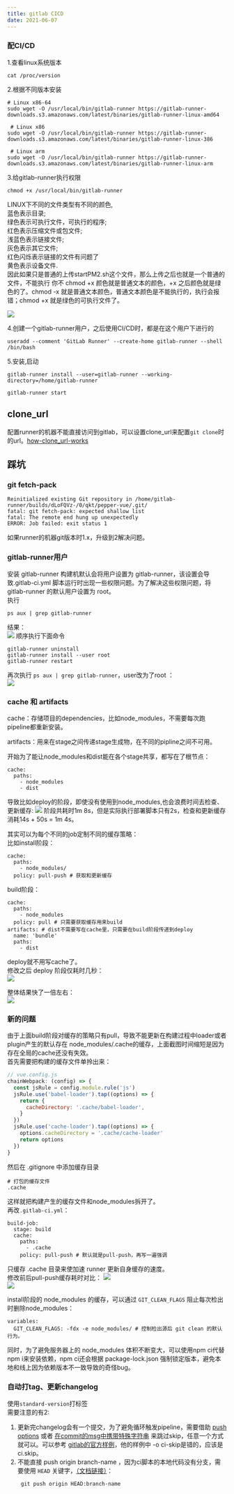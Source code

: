 ```yaml
---
title: gitlab CICD
date: 2021-06-07
---
```


### 配CI/CD

1.查看linux系统版本  
```
cat /proc/version
```
2.根据不同版本安装
```
# Linux x86-64
sudo wget -O /usr/local/bin/gitlab-runner https://gitlab-runner-downloads.s3.amazonaws.com/latest/binaries/gitlab-runner-linux-amd64

 # Linux x86
sudo wget -O /usr/local/bin/gitlab-runner https://gitlab-runner-downloads.s3.amazonaws.com/latest/binaries/gitlab-runner-linux-386

 # Linux arm
sudo wget -O /usr/local/bin/gitlab-runner https://gitlab-runner-downloads.s3.amazonaws.com/latest/binaries/gitlab-runner-linux-arm
```
3.给gitlab-runner执行权限
```
chmod +x /usr/local/bin/gitlab-runner
```
LINUX下不同的文件类型有不同的颜色,  
蓝色表示目录;  
绿色表示可执行文件，可执行的程序;  
红色表示压缩文件或包文件;  
浅蓝色表示链接文件;  
灰色表示其它文件;  
红色闪烁表示链接的文件有问题了  
黄色表示设备文件.   
因此如果只是普通的上传startPM2.sh这个文件，那么上传之后也就是一个普通的文件，不能执行
你不 chmod +x 颜色就是普通文本的颜色，+x 之后颜色就是绿色的了。chmod -x 就是普通文本颜色，普通文本颜色是不能执行的，执行会报错；chmod +x 就是绿色的可执行文件了。  

![](/assets/gitlab%20CICD/chmod.png)

4.创建一个gitlab-runner用户，之后使用CI/CD时，都是在这个用户下进行的
```
useradd --comment 'GitLab Runner' --create-home gitlab-runner --shell /bin/bash
```
5.安装,启动  
```
gitlab-runner install --user=gitlab-runner --working-directory=/home/gitlab-runner
```
```
gitlab-runner start
```

## clone_url
配置runner的机器不能直接访问到gitlab，可以设置clone_url来配置`git clone`时的url。[how-clone_url-works](https://docs.gitlab.com/runner/configuration/advanced-configuration.html#how-clone_url-works)

## 踩坑  
### git fetch-pack
```
Reinitialized existing Git repository in /home/gitlab-runner/builds/dLoFQVz-/0/qkt/pepper-vue/.git/
fatal: git fetch-pack: expected shallow list
fatal: The remote end hung up unexpectedly
ERROR: Job failed: exit status 1
```
如果runner的机器git版本时1.x，升级到2解决问题。

### gitlab-runner用户
安装 gitlab-runner 构建机默认会将用户设置为 gitlab-runner，该设置会导致.gitlab-ci.yml 脚本运行时出现一些权限问题。为了解决这些权限问题，将 gitlab-runner 的默认用户设置为 root。   
执行  
```
ps aux | grep gitlab-runner
```
结果：  
![](./assets/gitlab%20CICD/github-runner.jpg)
顺序执行下面命令
```
gitlab-runner uninstall
gitlab-runner install --user root
gitlab-runner restart
```
再次执行 `ps aux | grep gitlab-runner`，user改为了root ：  
![](./assets/gitlab%20CICD/root.jpg)

### cache 和 artifacts
cache：存储项目的dependencies，比如node_modules，不需要每次跑pipeline都重新安装。

artifacts：用来在stage之间传递stage生成物，在不同的pipline之间不可用。

开始为了能让node_modules和dist能在各个stage共享，都写在了根节点：
```
cache:
  paths:
    - node_modules
    - dist
```
导致比如deploy的阶段，即使没有使用到node_modules,也会浪费时间去检查、更新缓存:
![](/assets/gitlab%20CICD/deploy%20cache.jpg)
阶段共耗时1m 8s，但是实际执行部署脚本只有2s，检查和更新缓存消耗14s + 50s = 1m 4s。  

其实可以为每个不同的job定制不同的缓存策略：  
比如install阶段：
```
cache:
  paths:
    - node_modules/
  policy: pull-push # 获取和更新缓存
```
build阶段：
```
cache:
  paths:
    - node_modules
  policy: pull # 只需要获取缓存用来build
artifacts: # dist不需要写在cache里，只需要在build阶段传递到deploy
  name: 'bundle'
  paths: 
    - dist
```
deploy就不用写cache了。  
修改之后 deploy 阶段仅耗时几秒：  
![](/assets/gitlab%20CICD/deploy%20without%20cache.jpg)

整体结果快了一倍左右：  
![](/assets/gitlab%20CICD/result.jpg)

### 新的问题
由于上面build阶段对缓存的策略只有pull，导致不能更新在构建过程中loader或者plugin产生的默认存在 node_modules/.cache的缓存，上面截图时间缩短是因为存在全局的cache还没有失效。  
首先需要把构建的缓存文件单拎出来：
```javascript
// vue.config.js
chainWebpack: (config) => {
  const jsRule = config.module.rule('js')
  jsRule.use('babel-loader').tap((options) => {
    return {
      cacheDirectory: '.cache/babel-loader',
    }
  })
  jsRule.use('cache-loader').tap((options) => {
    options.cacheDirectory = '.cache/cache-loader'
    return options
  })
}
```
然后在 .gitignore 中添加缓存目录
```
# 打包的缓存文件
.cache
```
这样就把构建产生的缓存文件和node_modules拆开了。  
再改`.gitlab-ci.yml`：
```
build-job:
  stage: build
  cache:
    paths:
      - .cache
    policy: pull-push # 默认就是pull-push，再写一遍强调
```
只缓存 .cache 目录来使加速 runner 更新自身缓存的速度。  
修改前后pull-push缓存耗时对比：
![](./assets/gitlab%20CICD/cache%20before.jpg)  
![](./assets/gitlab%20CICD/cache%20after.jpg)

install阶段的 node_modules 的缓存，可以通过 `GIT_CLEAN_FLAGS` 阻止每次检出时删除node_modules：
```
variables:
  GIT_CLEAN_FLAGS: -fdx -e node_modules/ # 控制检出源后 git clean 的默认行为。
```
同时，为了避免服务器上的 node_modules 体积不断变大，可以使用npm ci代替 npm i来安装依赖，npm ci还会根据 package-lock.json 强制锁定版本，避免本地和线上因为依赖版本不一致导致的奇怪bug。

### 自动打tag、更新changelog

使用`standard-version`打标签  
需要注意的有2:  
1. 更新完changelog会有一个提交，为了避免循环触发pipeline，需要借助 [push options](https://docs.gitlab.com/ee/user/project/push_options.html#push-options-for-gitlab-cicd) 或者 [在commit的msg中携带特殊字符串](https://docs.gitlab.com/ee/ci/pipelines/#skip-a-pipeline) 来跳过skip，任意一个方式就可以。可以参考 [gitlab的官方样例](https://gitlab.com/guided-explorations/gitlab-ci-yml-tips-tricks-and-hacks/commit-to-repos-during-ci/commit-to-repos-during-ci/-/blob/master/.gitlab-ci.yml)，他的样例中 -o ci-skip是错的，应该是ci.skip。
2. 不能直接 push origin branch-name ，因为ci脚本的本地代码没有分支，需要使用 `HEAD` 关键字，[（文档链接）](https://git-scm.com/docs/git-push#Documentation/git-push.txt-codegitpushoriginHEADmastercode)：  
   ```
    git push origin HEAD:branch-name
   ```